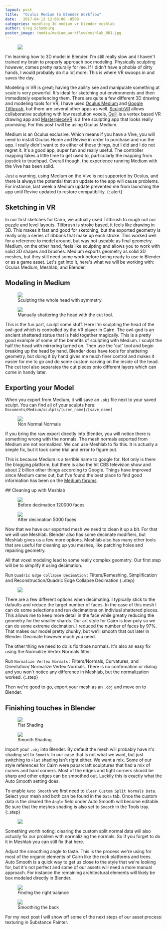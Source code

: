 ```yaml
---
layout: post
title:  "Oculus Medium to Blender Workflow"
date:   2017-04-12 12:00:00 -0500
categories: modeling 3d medium vr blender meshlab
author: Greg Schomburg
poster_image: /media/medium_workflow/meshlab_001.jpg
---
```


<div class="figures">
	<figure>
		<img src="{{site.baseurl}}/media/medium_workflow/medium_001.jpg">
	</figure>
</div>

I'm learning how to 3D model in Blender. I'm still really slow and I haven't trained my brain to properly approach box modeling. Physically sculpting however, comes pretty naturally for me. If I didn't have a phobia of dirty hands, I would probably do it a lot more. This is where VR swoops in and saves the day.

Modeling in VR is great; having the ability see and manipulate something at scale is very powerful. It's ideal for sketching out environments and then immediately experiencing them. There are quite a few different 3D drawing and modeling tools for VR, I have used [Oculus Medium](https://www.oculus.com/medium/) and [Google Tiltbrush](http://store.steampowered.com/app/327140/), but there are several other apps as well. [SculptrVR](http://store.steampowered.com/app/418520/) allows collaborative sculpting with low resolution voxels, [Quill](https://www.oculus.com/experiences/rift/1118609381580656/) is a vertex based VR drawing app and [MasterpieceVR](http://store.steampowered.com/app/504650/) is a free sculpting app that looks really promising. For this post I will be using Oculus Medium.

Medium is an Oculus exclusive. Which means if you have a Vive, you will need to install Oculus Home and Revive in order to purchase and run the app. I really didn't want to do either of those things, but I did and I do not regret it. It's a good app, super fun and really useful. The controller mapping takes a little time to get used to, particularly the mapping from joystick to touchpad. Overall though, the experience running Medium with the Vive has been solid.

Just a warning, using Medium on the Vive is not supported by Oculus, and there is always the potential that an update to the app will cause problems. For instance, last week a Medium update prevented me from launching the app until Revive updated to restore compatibility.
{:.alert}


## Sketching in VR

In our first sketches for Cairn, we actually used Tiltbrush to rough out our puzzle and level layouts. Tiltbrush is stroke based, it feels like drawing in 3D. This makes it fast and good for sketching, but the exported geometry is really only a series of ribbons that make up each stroke. This worked well for a reference to model around, but was not useable as final geometry. Medium, on the other hand, feels like sculpting and allows you to work with solid 3D shapes and brushes. Medium exports geometry as solid 3D meshes, but they still need some work before being ready to use in Blender or as a game asset. Let's get into it, here's what we will be working with: Oculus Medium, Meshlab, and Blender.


## Modeling in Medium
<div class="figures">
	<figure>
		<img src="{{site.baseurl}}/media/medium_workflow/medium_002.jpg">
		<figcaption>
		Sculpting the whole head with symmetry.
		</figcaption>
	</figure>
	<figure>
		<img src="{{site.baseurl}}/media/medium_workflow/medium_003.jpg">
		<figcaption>
		Manually shattering the head with the cut tool. 
		</figcaption>
	</figure>
</div>

This is the fun part, sculpt some stuff. Here I'm sculpting the head of the owl-god which is controlled by the VR player in Cairn. The owl-god is an ancient shattered statue that is held together magically. This is a pretty good example of some of the benefits of sculpting with Medium. I sculpt the half the head with mirroring turned on. Then use the 'cut' tool and begin breaking up the head by hand. Blender does have tools for shattering geometry, but doing it by hand gives me much finer control and makes it easier for me to go and do some custom carving on the inside of the head. The cut tool also separates the cut pieces onto different layers which can come in handy later.

## Exporting your Model

When you export from Medium, it will save an `.obj` file next to your saved sculpt. You can find all of your sculpts here: `Documents/Medium/sculpts/[user_name]/[save_name]`

<div class="left-inline">
	<div class="figures">
		<figure>
			<img  src="{{site.baseurl}}/media/medium_workflow/blender_normals.jpg">
			<figcaption>
				Non Normal Normals
			</figcaption>
		</figure>
	</div>
</div>

If you bring the raw export directly into Blender, you will notice there is something wrong with the normals. The mesh normals exported from Medium are not normalized. We can use Meshlab to fix this. It is actually a simple fix, but it took some trial and error to figure out.

This is because Medium is a terrible name to google for. Not only is there the blogging platform, but there is also the hit CBS television show and about 2 billion  other things according to Google. Things have improved since Medium came out, but I've found the best place to find good information has been on the [Medium forums](https://forums.oculus.com/community/categories/medium).

<div class="floatbreak"></div>
## Cleaning up with Meshlab

<div class="figures">
	<figure>
		<img src="{{site.baseurl}}/media/medium_workflow/meshlab_002.jpg">
		<figcaption>
		Before decimation 120000 faces
		</figcaption>
	</figure>
	<figure>
		<img src="{{site.baseurl}}/media/medium_workflow/meshlab_003.jpg">
		<figcaption>
		After decimation 5000 faces
		</figcaption>
	</figure>
</div>

Now that we have our exported mesh we need to clean it up a bit. For that we will use Meshlab. Blender also has some decimate modifiers, but Meshlab gives us a few more options. Meshlab also has many other tools that are useful for cleaning up you meshes, like patching holes and repairing geometry.

All that voxel modeling lead to some really complex geometry. Our first step will be to simplify it using decimation.

Run `Quadric Edge Collapse Decimation` : Filters/Remeshing, Simplification and Reconstruction/Quadric Edge Collapse Decimation
{:.step}

<div class="left-inline">
	<div class="figures small">
		<figure>
			<img src="{{site.baseurl}}/media/medium_workflow/meshlab_decimate.png">
		</figure>
	</div>
</div>

There are a few different options when decimating. I typically stick to the dafaults and reduce the target number of faces. In the case of this mesh I can do some selections and run decimations on indiviual shattered pieces. This allows me to keep more detail in the face while greatly reducing the geometry for the smaller shards. Our art style for Cairn is low-poly so we can do some extreme decimation. I reduced the number of faces by 97%. That makes our model pretty chunky, but we'll smooth that out later in Blender. Decimate however much you need.

<div class="floatbreak"></div>
The other thing we need to do is fix those normals. It's also an easy fix using the Normalize Vertex Normals filter.

Run `Normalize Vertex Normals` : Filters/Normals, Curvatures, and Orientation/ Normalize Vertex Normals. There is no confirmation or dialog and you won't notice any difference in Meshlab, but the normalization worked.
{:.step}

Then we're good to go, export your mesh as an `.obj` and move on to Blender.

## Finishing touches in Blender

<div class="figures">
	<figure>
		<img src="{{site.baseurl}}/media/medium_workflow/blender_002.jpg">
		<figcaption>
		Flat Shading
		</figcaption>
	</figure>
	<figure>
		<img src="{{site.baseurl}}/media/medium_workflow/blender_001.jpg">
		<figcaption>
		Smooth Shading
		</figcaption>
	</figure>
</div>

Import your `.obj` into Blender. By default the mesh will probably have it's shading set to `Smooth`. In our case that is not what we want, but just switching to `Flat` shading isn't right either. We want a mix. Some of our style references for Cairn were paparcraft sculptures that had a mix of curves and hard corners. Most of the edges and tight corners should be sharp and other edges can be smoothed out. Luckily this is exactly what the Auto Smooth setting does.

To enable `Auto Smooth` we first need to `Clear Custom Split Normals Data`. Select your mesh and both can be found in the `Data` tab. Once the custom data is the cleared the `Angle` field under Auto Smooth will become editable. Be sure that the meshes shading is also set to `Smooth` in the Tools tray.
{:.step}

<div class="left-inline">
	<div class="figures">
		<figure>
			<img src="{{site.baseurl}}/media/medium_workflow/blender_clearcustom.png">
		</figure>
	</div>
</div>

Something worth noting: clearing the custom split normal data will also actually fix our problem with normalizing the normals. So if you forget to do it in Meshlab you can still fix that here.

Adjust the smoothing angle to taste. This is the process we're using for most of the organic elements of Cairn like the rock platforms and trees. Auto Smooth is a quick way to get us close to the style that we're looking for, but it's not perfect and some of our assets will need a more manual approach. For instance the remaining architectural elements will likely be box modeled directly in Blender.

<div class="floatbreak"></div>
<div class="figures">
	<figure>
		<img src="{{site.baseurl}}/media/medium_workflow/blender_003.jpg">
		<figcaption>
		Finding the right balance
		</figcaption>
	</figure>
	<figure>
		<img src="{{site.baseurl}}/media/medium_workflow/blender_004.jpg">
		<figcaption>
		Smoothing the back
		</figcaption>
	</figure>
</div>

For my next post I will show off some of the next steps of our asset process: texturing in Substance Painter.
